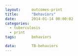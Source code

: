 ```yaml
---
layout:     outcomes-print
title:      "Behaviors"
date:       2014-01-14 00:00:02
categories: 
  - tuberculosis
  - print
tags:       behaviors

data:       TB-behaviors
---
```

